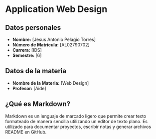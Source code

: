 # Application Web Design

## Datos personales
- **Nombre:** [Jesus Antonio Pelagio Torres]
- **Número de Matrícula:** [AL02790702]
- **Carrera:** [IDS]
- **Semestre:** [6]

## Datos de la materia
- **Nombre de la Materia:** [Web Design]
- **Profesor:** [Aide]

## ¿Qué es Markdown?
Markdown es un lenguaje de marcado ligero que permite crear texto formateado de manera sencilla utilizando un editor de texto plano. Es utilizado para documentar proyectos, escribir notas y generar archivos README en GitHub.

